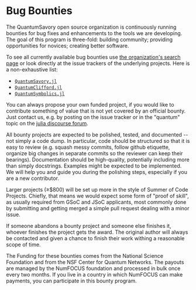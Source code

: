 # Bug Bounties

The QuantumSavory open source organization is continuously running bounties for bug fixes and enhancements to the tools we are developing. 
The goal of this program is three-fold: building community; providing opportunities for novices; creating better software.

To see all currently available bug bounties use [the organization's search page](https://github.com/search?q=org%3AQuantumSavory+label%3A%22bug+bounty%22&type=issues) or look directly at the issue trackers of the underlying projects. Here is a non-exhaustive list:

- [`QuantumSavory.jl`](https://github.com/QuantumSavory/QuantumSavory.jl/issues?q=is%3Aissue+is%3Aopen+label%3A%22bug+bounty%22)
- [`QuantumClifford.jl`](https://github.com/QuantumSavory/QuantumClifford.jl/issues?q=is%3Aissue+is%3Aopen+label%3A%22bug+bounty%22)
- [`QuantumSymbolics.jl`](https://github.com/QuantumSavory/QuantumSymbolics.jl/issues?q=is%3Aissue+is%3Aopen+label%3A%22bug+bounty%22)

You can always propose your own funded project, if you would like to contribute something of value that is not yet covered by an official bounty. Just contact us, e.g. by posting on the issue tracker or in the "quantum" topic on the [julia discourse forum](https://discourse.julialang.org/).

All bounty projects are expected to be polished, tested, and documented -- not simply a code dump. In particular, code should be structured so that it is easy to review (e.g. squash messy commits, follow github etiquette, organize big changes in separate commits so the reviewer can keep their bearings). Documentation should be high-quality, potentially including more than simply docstrings. Examples might be expected to be implemented. We will help you and guide you during the polishing steps, especially if you are a new contributor.

Larger projects (≥$800) will be set up more in the style of Summer of Code Projects. Chiefly, that means we would expect some form of "proof of skill", as usually required from GSoC and JSoC applicants, most commonly done by submitting and getting merged a simple pull request dealing with a minor issue.

If someone abandons a bounty project and someone else finishes it, whoever finishes the project gets the award. The original author will always be contacted and given a chance to finish their work withing a reasonable scope of time.

The Funding for these bounties comes from the National Science Foundation and from the NSF Center for Quantum Networks.
The payouts are managed by the NumFOCUS foundation and processed in bulk once every two months.
If you live in a country in which NumFOCUS can make payments, you can participate in this bounty program.
